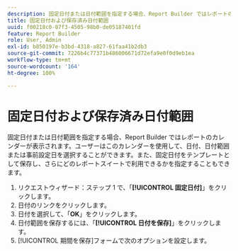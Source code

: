 ```yaml
---
description: 固定日付または日付範囲を指定する場合、Report Builder ではレポートのカレンダーが表示されます。ユーザーはこのカレンダーを使用して、日付、日付範囲または事前設定日を選択することができます。また、固定日付をテンプレートとして保存し、さらにどのレポートスイートで利用できるかを指定することもできます。
title: 固定日付および保存済み日付範囲
uuid: f00218c0-07f3-4505-98b0-de05187401fd
feature: Report Builder
role: User, Admin
exl-id: b850197e-b3bd-4318-a827-61faa41b2db3
source-git-commit: 7226b4c77371b486006671d72efa9e0f0d9eb1ea
workflow-type: tm+mt
source-wordcount: '164'
ht-degree: 100%

---
```


# 固定日付および保存済み日付範囲

固定日付または日付範囲を指定する場合、Report Builder ではレポートのカレンダーが表示されます。ユーザーはこのカレンダーを使用して、日付、日付範囲または事前設定日を選択することができます。また、固定日付をテンプレートとして保存し、さらにどのレポートスイートで利用できるかを指定することもできます。

1. リクエストウィザード：ステップ 1 で、「**[!UICONTROL 固定日付]**」をクリックします。
1. 日付のリンクをクリックします。
1. 日付を選択して、「**OK**」をクリックします。
1. 日付範囲を保存するには、「**[!UICONTROL 日付を保存]**」をクリックします。
1. [!UICONTROL 期間を保存]フォームで次のオプションを設定します。
